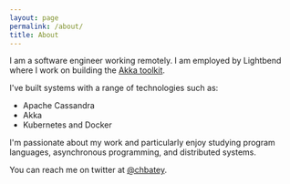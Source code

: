 ```yaml
---
layout: page
permalink: /about/
title: About
---
```


I am a software engineer working remotely. I am employed 
by Lightbend where I work on building the [Akka toolkit](https://akka.io/).

I've built systems with a range of technologies such as:

* Apache Cassandra
* Akka
* Kubernetes and Docker

I'm passionate about my work and particularly enjoy studying program languages, 
asynchronous programming, and distributed systems.

You can reach me on twitter at [@chbatey](https://twitter.com/chbatey).
